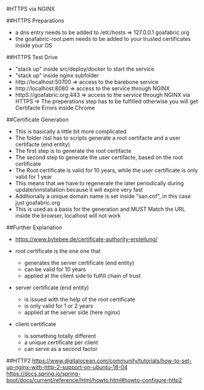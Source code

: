 #HTTPS via NGINX

##HTTPS Preparations
- a dns entry needs to be added to /etc/hosts
=> 127.0.0.1 goafabric.org
- the goafabric-root.pem needs to be added to your trusted certificates inside your OS

##HTTPS Test Drive
- "stack up" inside src/deploy/docker to start the service
- "stack up" inside nginx subfolder
- http://localhost:50700 => access to the barebone service
- http://localhost:8080  => access to the service through NGINX
- httpS://goafabric.org:443  => access to the service through NGINX via HTTPS
=> The preperations step has to be fulfilled otherwise you will get Certifacte Errors inside Chrome

##Certificate Generation
- This is basically a little bit more complicated
- The folder /ssl has to scripts generate a root certifacte and a user certifacte (end entity)
- The first step is to generate the root certifacte
- The second step to generate the user certifacte, based on the root certificate
- The Root certificate is valid for 10 years, while the user certificate is only valid for 1 year
- This means that we have to regenerate the later periodically during update/innstallation
because it will expire very fast
- Additionally a unique domain name is set inside "san.cnf", in this case just goafabric.org
- This is used as a basis for the generation and MUST Match the URL inside the browser, localhost will not work

##Further Explanation
- https://www.bytebee.de/certificate-authority-erstellung/
- root certificate is the one one that
    - generates the server certificate (end entity)
    - can be valid for 10 years
    - applied at the client side to fulfill chain of trust

- server certificate (end entity)
    - is issued with the help of the root certificate
    - is only valid for 1 or 2 years
    - applied at the server side (here nginx)

- client certificate
    - is something totally different
    - a unique certificate per client
    - can serve as a second factor
    
##HTTP2
https://www.digitalocean.com/community/tutorials/how-to-set-up-nginx-with-http-2-support-on-ubuntu-18-04	
https://docs.spring.io/spring-boot/docs/current/reference/html/howto.html#howto-configure-http2    